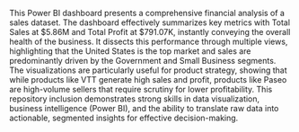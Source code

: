 This Power BI dashboard presents a comprehensive financial analysis of a sales dataset. The dashboard effectively summarizes key metrics with Total Sales at $5.86M and Total Profit at $791.07K, instantly conveying the overall health of the business. It dissects this performance through multiple views, highlighting that the United States is the top market and sales are predominantly driven by the Government and Small Business segments. The visualizations are particularly useful for product strategy, showing that while products like VTT generate high sales and profit, products like Paseo are high-volume sellers that require scrutiny for lower profitability. This repository inclusion demonstrates strong skills in data visualization, business intelligence (Power BI), and the ability to translate raw data into actionable, segmented insights for effective decision-making.
